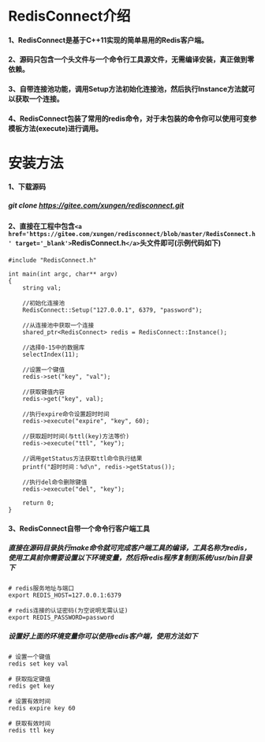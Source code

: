 # RedisConnect介绍

#### 1、RedisConnect是基于C++11实现的简单易用的Redis客户端。

#### 2、源码只包含一个头文件与一个命令行工具源文件，无需编译安装，真正做到零依赖。

#### 3、自带连接池功能，调用Setup方法初始化连接池，然后执行Instance方法就可以获取一个连接。

#### 4、RedisConnect包装了常用的redis命令，对于未包装的命令你可以使用可变参模板方法(execute)进行调用。

# 安装方法

#### 1、下载源码

##### git clone https://gitee.com/xungen/redisconnect.git

#### 2、直接在工程中包含`<a href='https://gitee.com/xungen/redisconnect/blob/master/RedisConnect.h' target='_blank'>`RedisConnect.h`</a>`头文件即可(示例代码如下)

```
#include "RedisConnect.h"

int main(int argc, char** argv)
{
	string val;
 
	//初始化连接池
	RedisConnect::Setup("127.0.0.1", 6379, "password");
 
	//从连接池中获取一个连接
	shared_ptr<RedisConnect> redis = RedisConnect::Instance();
 
	//选择0-15中的数据库
	selectIndex(11);

	//设置一个键值
	redis->set("key", "val");

	//获取键值内容
	redis->get("key", val);
 
	//执行expire命令设置超时时间
	redis->execute("expire", "key", 60);
 
	//获取超时时间(与ttl(key)方法等价)
	redis->execute("ttl", "key");
 
	//调用getStatus方法获取ttl命令执行结果
	printf("超时时间：%d\n", redis->getStatus());
 
	//执行del命令删除键值
	redis->execute("del", "key");
 
	return 0;
}
```

#### 3、RedisConnect自带一个命令行客户端工具

##### 直接在源码目录执行make命令就可完成客户端工具的编译，工具名称为redis，使用工具前你需要设置以下环境变量，然后将redis程序复制到系统/usr/bin目录下

```
# redis服务地址与端口
export REDIS_HOST=127.0.0.1:6379
 
# redis连接的认证密码(为空说明无需认证)
export REDIS_PASSWORD=password
```

##### 设置好上面的环境变量你可以使用redis客户端，使用方法如下

```
# 设置一个键值
redis set key val
 
# 获取指定键值
redis get key
 
# 设置有效时间
redis expire key 60
 
# 获取有效时间
redis ttl key
```
